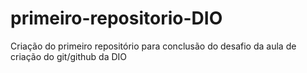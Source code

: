 # primeiro-repositorio-DIO
Criação do primeiro repositório para conclusão do desafio da aula de criação do git/github da DIO
